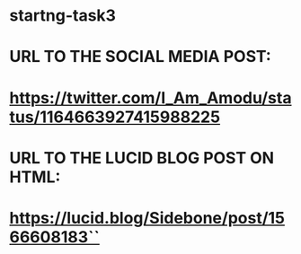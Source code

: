 # startng-task3
# 
# URL TO THE SOCIAL MEDIA POST:
# https://twitter.com/I_Am_Amodu/status/1164663927415988225
#
#
#
# URL TO THE LUCID BLOG POST ON HTML:
# https://lucid.blog/Sidebone/post/1566608183``

